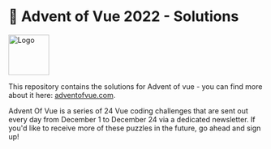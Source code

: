 # 🎄 Advent of Vue 2022 - Solutions

<img src="https://adventofvue.com/aov-logo-transparent.png" alt="Logo" width="80"/>

This repository contains the solutions for Advent of vue - you can find more about it here: [adventofvue.com](https://adventofvue.com/).

Advent Of Vue is a series of 24 Vue coding challenges that are sent out every day from December 1 to December 24 via a dedicated newsletter. If you'd like to receive more of these puzzles in the future, go ahead and sign up!
